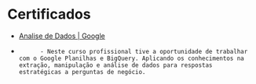 # Certificados


- [Analise de Dados | Google](https://github.com/rodrigo-fernandes092/Certificados/blob/main/Data%20Analytics/Rodrigo%20Fernandes%20Silva%20-%20Certificado%20Google%20Analise%20Dados.pdf)
- 
            - Neste curso profissional tive a oportunidade de trabalhar com o Google Planilhas e BigQuery. Aplicando os conhecimentos na                       extração, manipulação e análise de dados para respostas estratégicas a perguntas de negócio.
